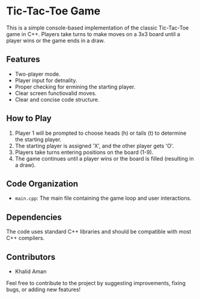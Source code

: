 
# Tic-Tac-Toe Game

This is a simple console-based implementation of the classic Tic-Tac-Toe game in C++. Players take turns to make moves on a 3x3 board until a player wins or the game ends in a draw.

## Features

- Two-player mode.
- Player input for detnality.
- Proper checking for ermining the starting player.
- Clear screen functiovalid moves.
- Clear and concise code structure.

## How to Play

1. Player 1 will be prompted to choose heads (h) or tails (t) to determine the starting player.
2. The starting player is assigned 'X', and the other player gets 'O'.
3. Players take turns entering positions on the board (1-9).
4. The game continues until a player wins or the board is filled (resulting in a draw).

## Code Organization

- `main.cpp`: The main file containing the game loop and user interactions.

## Dependencies

The code uses standard C++ libraries and should be compatible with most C++ compilers.

## Contributors

- Khalid Aman

Feel free to contribute to the project by suggesting improvements, fixing bugs, or adding new features!
